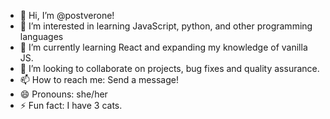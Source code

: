 - 👋 Hi, I’m @postverone!
- 👀 I’m interested in learning JavaScript, python, and other programming languages
- 🌱 I’m currently learning React and expanding my knowledge of vanilla JS.
- 💞️ I’m looking to collaborate on projects, bug fixes and quality assurance.
- 📫 How to reach me: Send a message!
- 😄 Pronouns: she/her
- ⚡ Fun fact: I have 3 cats.

<!---
postverone/postverone is a ✨ special ✨ repository because its `README.md` (this file) appears on your GitHub profile.
You can click the Preview link to take a look at your changes.
--->
